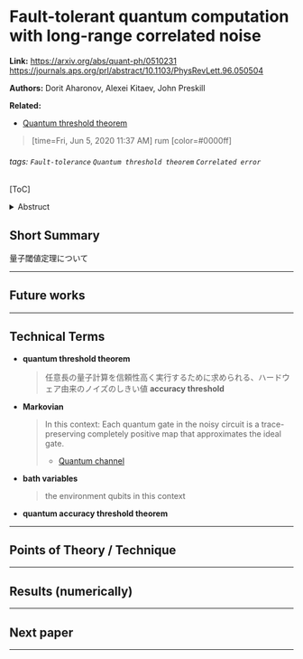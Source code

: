 # Fault-tolerant quantum computation with long-range correlated noise


**Link:**
https://arxiv.org/abs/quant-ph/0510231
https://journals.aps.org/prl/abstract/10.1103/PhysRevLett.96.050504

**Authors:**
Dorit Aharonov, Alexei Kitaev, John Preskill

**Related:** 
- [Quantum threshold theorem](https://github.com/rum-yasuhiro/papers/blob/main/Quantum%20threshold%20theorem.md#quantum-threshold-theorem)

> [time=Fri, Jun 5, 2020 11:37 AM]
> rum
> [color=#0000ff]

###### tags: `Fault-tolerance` `Quantum threshold theorem` `Correlated error`


[ToC]



<details><summary>Abstruct</summary><div>
We prove a new version of the quantum accuracy threshold theorem that applies to non-Markovian noise with algebraically decaying spatial correlations. We consider noise in a quantum computer arising from a perturbation that acts collectively on pairs of qubits and on the environment, and we show that an arbitrarily long quantum computation can be executed with high reliability in D spatial dimensions, if the perturbation is sufficiently weak and decays with the distance r between the qubits faster than 1/r^D.
</div></details>



##  Short Summary
量子閾値定理について


<!-- Refs -->


---

## Future works


<!-- Refs -->

---

## Technical Terms
- **quantum threshold theorem**
    > 任意長の量子計算を信頼性高く実行するために求められる、ハードウェア由来のノイズのしきい値
    > **accuracy threshold**
    > 

- **Markovian**
    > In this context: 
    > Each quantum gate in the noisy circuit is a trace-preserving completely positive map that approximates the ideal gate.
    > 
    > - [Quantum channel](/SHqLDQ-WS6imZ5P36vpipw)

- **bath variables**
    > the  environment qubits in this context
    > 



- **quantum accuracy threshold theorem**

<!-- Refs -->


---

## Points of Theory / Technique


<!-- Refs -->


---

## Results (numerically)


<!-- Refs -->


---


## Next paper


<!-- Refs -->


---
